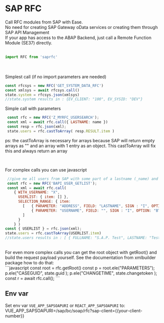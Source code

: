 # SAP RFC 

Call RFC modules from SAP with Ease. <br>
No need for creating SAP Gateway oData services or creating them through SAP API Management<br>
If your app has access to the ABAP Backend, just call a Remote Function Module (SE37) directly.<br>
<br>
```javascript
import RFC from 'saprfc'
```
<br><br>
Simplest call (if no import parameters are needed)<br>

```javascript
const rfcsys = new RFC('GET_SYSTEM_DATA_RFC')
const xmlsys = await rfcsys.call()
state.system = rfcsys.json(xmlsys)
//state.system results in : {EV_CLIENT: "100", EV_SYSID: "DEV"}
```

Simple call with parameters<br>

```javascript
 const rfc = new RFC('Z_MYRFC_USERSEARCH');
 const xml = await rfc.call({ LASTNAME: name })
 const resp = rfc.json(xml);
 state.users = rfc.castToArray( resp.RESULT.item )
```
ps: the castToArray is necessary for arrays because SAP will return empty arrays as "" and an array with 1 entry as an object. This castToArray will fix this and always return an array

<br>

For complex calls you can use javascript<br>
```javascript
 //give me all users from SAP with some part of a lastname (_name) and between userids 000000 - 999999
 const rfc = new RFC('BAPI_USER_GETLIST');
 const xml = await rfc.call(
    { WITH_USERNAME: "X", 
      USERLIST: { item: [] }, 
      SELECTION_RANGE: { item: 
        [   { PARAMETER: "ADDRESS", FIELD: "LASTNAME", SIGN : "I", OPTION: "CP", LOW: `*${_name}*`}, 
            { PARAMETER: "USERNAME", FIELD: "", SIGN : "I", OPTION: "BT", LOW: "000000", HIGH: "999999"}
        ] 
      } 
    } )
const { USERLIST } = rfc.json(xml);
state.users = rfc.castToArray(USERLIST.item) 
//state.users results in : [ { FULLNAME: "S.A.P. Test", LASTNAME: "Test", USERNAME: "100000" }, .....]  
```
<br>
For even more complex calls you can get the root object with getRoot() and build the request payload yourself. See the documentation from xmlbuilder package how to do that:<br>
```javascript
const root = rfc.getRoot()
const p = root.ele("PARAMETERS");
p.ele("CASEGUID", state.guid );
p.ele("CHANGETIME", state.changetoken );
const r = await rfc.call();
```



## Env var
Set env var `VUE_APP_SAPSOAPURI` or `REACT_APP_SAPSOAPURI` to:<br>
VUE_APP_SAPSOAPURI=/sap/bc/soap/rfc?sap-client={{your-client-number}}

